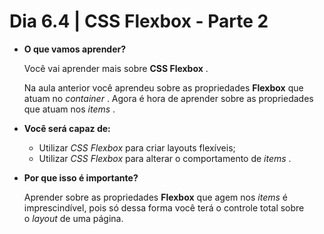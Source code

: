 # Dia 6.4 | CSS Flexbox - Parte 2 

- **O que vamos aprender?**

    Você vai aprender mais sobre **CSS Flexbox** .

    Na aula anterior você aprendeu sobre as propriedades **Flexbox** que atuam no *container* . Agora é hora de aprender sobre as propriedades que atuam nos *items* .

- **Você será capaz de:**

    - Utilizar *CSS Flexbox* para criar layouts flexíveis;
    - Utilizar *CSS Flexbox* para alterar o comportamento de *items* .

- **Por que isso é importante?**

    Aprender sobre as propriedades **Flexbox** que agem nos *items* é imprescindível, pois só dessa forma você terá o controle total sobre o *layout* de uma página.
